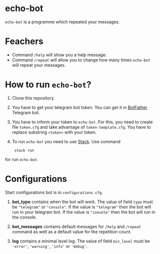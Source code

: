 # echo-bot


`echo-bot` is a programme which repeated your messages. 

# Feachers

* Command `/help` will show you a help message.
* Command `/repeat` will allow you to change how many times `echo-bot` will repeat your messages.  

# How to run `echo-bot`?

1. Clone this repository.
2. You have to get your telegram bot token. You can get it in [BotFather](https://t.me/BotFather) Telegram bot.
3. You have to inform your token to `echo-bot`. For this, you need to create file `token.cfg` and take advantage of `token-template.cfg`. You have to replace substring `<token>` with your token.
4. To run `echo-bot` you need to use [Stack](https://docs.haskellstack.org/en/stable/README/). Use command
    
        stack run

for run `echo-bot`.

# Configurations

Start configurations bot is in `configurations.cfg`.

1. **bot_type** contains when the bot will work. The value of field `type` must be `"telegram"` or `"console"`. If the value is `"telegram"` then the bot will run in your telegram bot. If the value is `"console"` then the bot will run in the console.

2. **bot_messages** contains default messages for `/help` and `/repeat` command as well as a default value for the repetition count.

3. **log** contains a minimal level log. The value of field `min_level` must be  `'error'`, `'warning'`, `'info'` or `'debug'`.